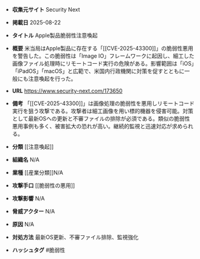 - **収集元サイト**
Security Next

- **掲載日**
2025-08-22

- **タイトル**
Apple製品脆弱性注意喚起

- **概要**
米当局はApple製品に存在する「[[CVE-2025-43300]]」の脆弱性悪用を警告した。この脆弱性は「Image IO」フレームワークに起因し、細工した画像ファイル処理時にリモートコード実行の危険がある。影響範囲は「iOS」「iPadOS」「macOS」と広範で、米国内行政機関に対策を促すとともに一般にも注意喚起を行った。

- **URL**
https://www.security-next.com/173650

- **備考**
「[[CVE-2025-43300]]」は画像処理の脆弱性を悪用しリモートコード実行を狙う攻撃である。攻撃者は細工画像を用い標的機器を侵害可能。対策として最新OSへの更新と不審ファイルの排除が必須である。類似の脆弱性悪用事例も多く、被害拡大の恐れが高い。継続的監視と迅速対応が求められる。

- **分類**
[[注意喚起]]

- **組織名**
N/A

- **業種**
[[産業分類]]N/A

- **攻撃手口**
[[脆弱性の悪用]]

- **攻撃影響**
N/A

- **脅威アクター**
N/A

- **原因**
N/A

- **対処方法**
最新OS更新、不審ファイル排除、監視強化

- **ハッシュタグ**
#脆弱性

